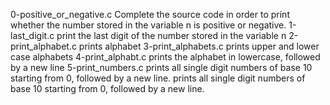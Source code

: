 0-positive_or_negative.c Complete the source code in order to print whether the number stored in the variable n is positive or negative.
1-last_digit.c print the last digit of the number stored in the variable n
2-print_alphabet.c prints alphabet
3-print_alphabets.c prints upper and lower case alphabets
4-print_alphabt.c prints the alphabet in lowercase, followed by a new line
5-print_numbers.c  prints all single digit numbers of base 10 starting from 0, followed by a new line.
prints all single digit numbers of base 10 starting from 0, followed by a new line.
